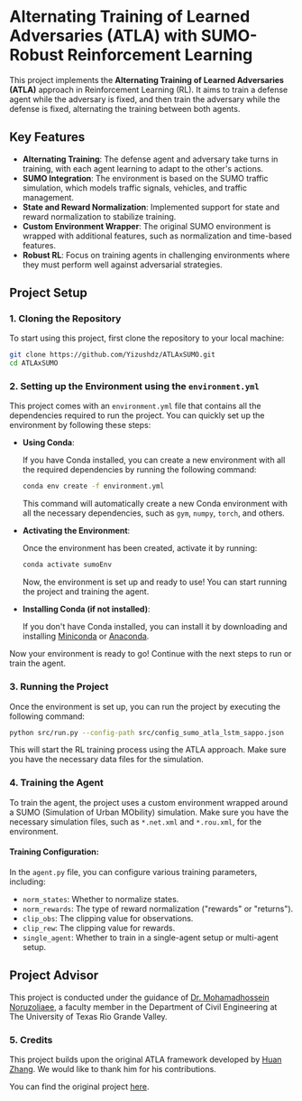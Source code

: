 
# Alternating Training of Learned Adversaries (ATLA) with SUMO- Robust Reinforcement Learning

This project implements the **Alternating Training of Learned Adversaries (ATLA)** approach in Reinforcement Learning (RL). It aims to train a defense agent while the adversary is fixed, and then train the adversary while the defense is fixed, alternating the training between both agents.

## Key Features

- **Alternating Training**: The defense agent and adversary take turns in training, with each agent learning to adapt to the other's actions.
- **SUMO Integration**: The environment is based on the SUMO traffic simulation, which models traffic signals, vehicles, and traffic management.
- **State and Reward Normalization**: Implemented support for state and reward normalization to stabilize training.
- **Custom Environment Wrapper**: The original SUMO environment is wrapped with additional features, such as normalization and time-based features.
- **Robust RL**: Focus on training agents in challenging environments where they must perform well against adversarial strategies.

## Project Setup

### 1. Cloning the Repository

To start using this project, first clone the repository to your local machine:

```bash
git clone https://github.com/Yizushdz/ATLAxSUMO.git
cd ATLAxSUMO
```

### 2. Setting up the Environment using the `environment.yml`

This project comes with an `environment.yml` file that contains all the dependencies required to run the project. You can quickly set up the environment by following these steps:

- **Using Conda**:

  If you have Conda installed, you can create a new environment with all the required dependencies by running the following command:

  ```bash
  conda env create -f environment.yml
  ```

  This command will automatically create a new Conda environment with all the necessary dependencies, such as `gym`, `numpy`, `torch`, and others.

- **Activating the Environment**:

  Once the environment has been created, activate it by running:

  ```bash
  conda activate sumoEnv
  ```

  Now, the environment is set up and ready to use! You can start running the project and training the agent.

- **Installing Conda (if not installed)**:

  If you don't have Conda installed, you can install it by downloading and installing [Miniconda](https://docs.conda.io/en/latest/miniconda.html) or [Anaconda](https://www.anaconda.com/products/individual).

Now your environment is ready to go! Continue with the next steps to run or train the agent.

### 3. Running the Project

Once the environment is set up, you can run the project by executing the following command:

```bash
python src/run.py --config-path src/config_sumo_atla_lstm_sappo.json
```

This will start the RL training process using the ATLA approach. Make sure you have the necessary data files for the simulation.

### 4. Training the Agent

To train the agent, the project uses a custom environment wrapped around a SUMO (Simulation of Urban MObility) simulation. Make sure you have the necessary simulation files, such as `*.net.xml` and `*.rou.xml`, for the environment.

#### Training Configuration:

In the `agent.py` file, you can configure various training parameters, including:

- `norm_states`: Whether to normalize states.
- `norm_rewards`: The type of reward normalization ("rewards" or "returns").
- `clip_obs`: The clipping value for observations.
- `clip_rew`: The clipping value for rewards.
- `single_agent`: Whether to train in a single-agent setup or multi-agent setup.

## Project Advisor

This project is conducted under the guidance of [Dr. Mohamadhossein Noruzoliaee](https://www.utrgv.edu/cive/faculty/mohamadhossein-noruzoliaee/index.htm), a faculty member in the Department of Civil Engineering at The University of Texas Rio Grande Valley.

### 5. Credits

This project builds upon the original ATLA framework developed by [Huan Zhang](https://github.com/huanzhang12/ATLA_robust_RL). We would like to thank him for his contributions.

You can find the original project [here](https://github.com/huanzhang12/ATLA_robust_RL).
